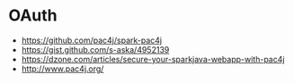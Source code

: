 
# OAuth

* https://github.com/pac4j/spark-pac4j
* https://gist.github.com/s-aska/4952139
* https://dzone.com/articles/secure-your-sparkjava-webapp-with-pac4j
* http://www.pac4j.org/

